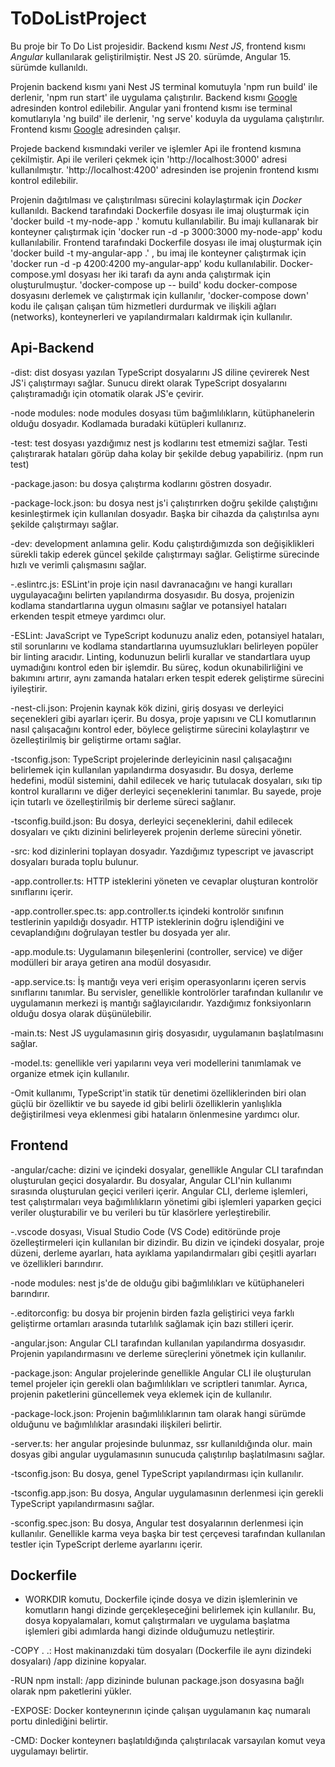 # ToDoListProject
Bu proje bir To Do List projesidir. Backend kısmı *Nest JS*, frontend kısmı *Angular* kullanılarak geliştirilmiştir. Nest JS 20. sürümde, Angular 15. sürümde kullanıldı. 

Projenin backend kısmı yani Nest JS terminal komutuyla 'npm run build' 
ile derlenir, 
'npm run start' 
ile uygulama çalıştırılır. Backend kısmı [Google](http://localhost:3000) adresinden kontrol edilebilir.
Angular yani frontend kısmı ise terminal komutlarıyla 
'ng build' 
ile derlenir, 
'ng serve' 
koduyla da uygulama çalıştırılır. Frontend kısmı [Google](http://localhost:4200) adresinden çalışır.

Projede backend kısmındaki veriler ve işlemler Api ile frontend kısmına çekilmiştir. Api ile verileri çekmek için 'http://localhost:3000' adresi kullanılmıştır. 'http://localhost:4200' adresinden ise projenin frontend kısmı kontrol edilebilir.

Projenin dağıtılması ve çalıştırılması sürecini kolaylaştırmak için *Docker* kullanıldı. Backend tarafındaki Dockerfile dosyası ile imaj oluşturmak için 'docker build -t my-node-app .' 
komutu kullanılabilir. Bu imajı kullanarak bir konteyner çalıştırmak için 
'docker run -d -p 3000:3000 my-node-app' 
kodu kullanılabilir. Frontend tarafındaki Dockerfile dosyası ile imaj oluşturmak için 
'docker build -t my-angular-app .'
, bu imaj ile konteyner çalıştırmak için 
'docker run -d -p 4200:4200 my-angular-app' 
kodu kullanılabilir. Docker-compose.yml dosyası her iki tarafı da aynı anda çalıştırmak için oluşturulmuştur. 'docker-compose up -- build' 
kodu docker-compose dosyasını derlemek ve çalıştırmak için kullanılır, 
'docker-compose down'
 kodu ile çalışan çalışan tüm hizmetleri durdurmak ve ilişkili ağları (networks), konteynerleri ve yapılandırmaları kaldırmak için kullanılır. 


## Api-Backend

-dist: dist dosyası yazılan TypeScript dosyalarını JS diline çevirerek Nest JS'i çalıştırmayı sağlar. Sunucu direkt olarak TypeScript dosyalarını çalıştıramadığı için otomatik olarak JS'e çevirir.

-node modules: node modules dosyası tüm bağımlılıkların, kütüphanelerin olduğu dosyadır. Kodlamada buradaki kütüpleri kullanırız. 

-test: test dosyası yazdığımız nest js kodlarını test etmemizi sağlar. Testi çalıştırarak hataları görüp daha kolay bir şekilde debug yapabiliriz. (npm run test)

-package.jason: bu dosya çalıştırma kodlarını göstren dosyadır.

-package-lock.json: bu dosya nest js'i çalıştırırken doğru şekilde çalıştığını kesinleştirmek için kullanılan dosyadır. Başka bir cihazda da çalıştırılsa aynı şekilde çalıştırmayı sağlar.

-dev: development anlamına gelir. Kodu çalıştırdığımızda son değişiklikleri sürekli takip ederek güncel şekilde çalıştırmayı sağlar. Geliştirme sürecinde hızlı ve verimli çalışmasını sağlar.

-.eslintrc.js: ESLint'in proje için nasıl davranacağını ve hangi kuralları uygulayacağını belirten yapılandırma dosyasıdır. Bu dosya, projenizin kodlama standartlarına uygun olmasını sağlar ve potansiyel hataları erkenden tespit etmeye yardımcı olur. 

-ESLint: JavaScript ve TypeScript kodunuzu analiz eden, potansiyel hataları, stil sorunlarını ve kodlama standartlarına uyumsuzlukları belirleyen popüler bir linting aracıdır. Linting, kodunuzun belirli kurallar ve standartlara uyup uymadığını kontrol eden bir işlemdir. Bu süreç, kodun okunabilirliğini ve bakımını artırır, aynı zamanda hataları erken tespit ederek geliştirme sürecini iyileştirir.

-nest-cli.json: Projenin kaynak kök dizini, giriş dosyası ve derleyici seçenekleri gibi ayarları içerir. Bu dosya, proje yapısını ve CLI komutlarının nasıl çalışacağını kontrol eder, böylece geliştirme sürecini kolaylaştırır ve özelleştirilmiş bir geliştirme ortamı sağlar.

-tsconfig.json: TypeScript projelerinde derleyicinin nasıl çalışacağını belirlemek için kullanılan yapılandırma dosyasıdır. Bu dosya, derleme hedefini, modül sistemini, dahil edilecek ve hariç tutulacak dosyaları, sıkı tip kontrol kurallarını ve diğer derleyici seçeneklerini tanımlar. Bu sayede, proje için tutarlı ve özelleştirilmiş bir derleme süreci sağlanır.

-tsconfig.build.json: Bu dosya, derleyici seçeneklerini, dahil edilecek dosyaları ve çıktı dizinini belirleyerek projenin derleme sürecini yönetir.

-src: kod dizinlerini toplayan dosyadır. Yazdığımız typescript ve javascript dosyaları burada toplu bulunur.

-app.controller.ts: HTTP isteklerini yöneten ve cevaplar oluşturan kontrolör sınıflarını içerir.

-app.controller.spec.ts: app.controller.ts içindeki kontrolör sınıfının testlerinin yapıldığı dosyadır. HTTP isteklerinin doğru işlendiğini ve cevaplandığını doğrulayan testler bu dosyada yer alır.

-app.module.ts: Uygulamanın bileşenlerini (controller, service) ve diğer modülleri bir araya getiren ana modül dosyasıdır.

-app.service.ts: İş mantığı veya veri erişim operasyonlarını içeren servis sınıflarını tanımlar. Bu servisler, genellikle kontrolörler tarafından kullanılır ve uygulamanın merkezi iş mantığı sağlayıcılarıdır. Yazdığımız fonksiyonların olduğu dosya olarak düşünülebilir.

-main.ts: Nest JS uygulamasının giriş dosyasıdır, uygulamanın başlatılmasını sağlar.

-model.ts: genellikle veri yapılarını veya veri modellerini tanımlamak ve organize etmek için kullanılır.

-Omit kullanımı, TypeScript'in statik tür denetimi özelliklerinden biri olan güçlü bir özelliktir ve bu sayede id gibi belirli özelliklerin yanlışlıkla değiştirilmesi veya eklenmesi gibi hataların önlenmesine yardımcı olur.


## Frontend

-angular/cache: dizini ve içindeki dosyalar, genellikle Angular CLI tarafından oluşturulan geçici dosyalardır. Bu dosyalar, Angular CLI'nin kullanımı sırasında oluşturulan geçici verileri içerir. Angular CLI, derleme işlemleri, test çalıştırmaları veya bağımlılıkların yönetimi gibi işlemleri yaparken geçici veriler oluşturabilir ve bu verileri bu tür klasörlere yerleştirebilir.

-.vscode dosyası, Visual Studio Code (VS Code) editöründe proje özelleştirmeleri için kullanılan bir dizindir. Bu dizin ve içindeki dosyalar, proje düzeni, derleme ayarları, hata ayıklama yapılandırmaları gibi çeşitli ayarları ve özellikleri barındırır. 

-node modules: nest js'de de olduğu gibi bağımlılıkları ve kütüphaneleri barındırır.

-.editorconfig: bu dosya bir projenin birden fazla geliştirici veya farklı geliştirme ortamları arasında tutarlılık sağlamak için bazı stilleri içerir.

-angular.json: Angular CLI tarafından kullanılan yapılandırma dosyasıdır. Projenin yapılandırmasını ve derleme süreçlerini yönetmek için kullanılır.

-package.json: Angular projelerinde genellikle Angular CLI ile oluşturulan temel projeler için gerekli olan bağımlılıkları ve scriptleri tanımlar. Ayrıca, projenin paketlerini güncellemek veya eklemek için de kullanılır.

-package-lock.json: Projenin bağımlılıklarının tam olarak hangi sürümde olduğunu ve bağımlılıklar arasındaki ilişkileri belirtir.

-server.ts: her angular projesinde bulunmaz, ssr kullanıldığında olur. main dosyas gibi angular uygulamasının sunucuda çalıştırılıp başlatılmasını sağlar.

-tsconfig.json: Bu dosya, genel TypeScript yapılandırması için kullanılır. 

-tsconfig.app.json: Bu dosya, Angular uygulamasının derlenmesi için gerekli TypeScript yapılandırmasını sağlar. 

-sconfig.spec.json: Bu dosya, Angular test dosyalarının derlenmesi için kullanılır. Genellikle karma veya başka bir test çerçevesi tarafından kullanılan testler için TypeScript derleme ayarlarını içerir. 

## Dockerfile

- WORKDIR komutu, Dockerfile içinde dosya ve dizin işlemlerinin ve komutların hangi dizinde gerçekleşeceğini belirlemek için kullanılır. Bu, dosya kopyalamaları, komut çalıştırmaları ve uygulama başlatma işlemleri gibi adımlarda hangi dizinde olduğumuzu netleştirir.

-COPY . .: Host makinanızdaki tüm dosyaları (Dockerfile ile aynı dizindeki dosyaları) /app dizinine kopyalar.

-RUN npm install: /app dizininde bulunan package.json dosyasına bağlı olarak npm paketlerini yükler.

-EXPOSE: Docker konteynerının içinde çalışan uygulamanın kaç numaralı portu dinlediğini belirtir.

-CMD: Docker konteynerı başlatıldığında çalıştırılacak varsayılan komut veya uygulamayı belirtir. 



